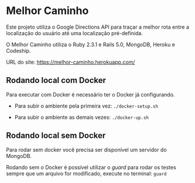 # Melhor Caminho

Este projeto utiliza o Google Directions API para traçar a melhor rota entre a 
localização do usuário até uma localização pré-definida.

O Melhor Caminho utiliza o Ruby 2.3.1 e Rails 5.0, MongoDB, Heroku e Codeship.

URL do site: https://melhor-caminho.herokuapp.com/

## Rodando local com Docker

Para executar com Docker é necessário ter o Docker já configurando.

- Para subir o ambiente pela primeira vez: `./docker-setup.sh`

- Para subir o ambiente as demais vezes: `./docker-up.sh`

## Rodando local sem Docker

Para rodar sem docker você precisa ser disponível um servidor do MongoDB.

Rodando sem o Docker é possível utilizar o *guard* para rodar os testes sempre que um arquivo for modificado, execute no terminal: `guard`
